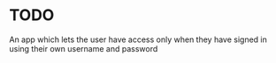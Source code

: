 # TODO
An app which lets the user have access only when they have signed in using their own username and password
